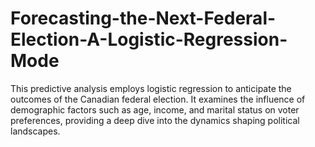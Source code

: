 # Forecasting-the-Next-Federal-Election-A-Logistic-Regression-Mode
This predictive analysis employs logistic regression to anticipate the outcomes of the Canadian federal election. It examines the influence of demographic factors such as age, income, and marital status on voter preferences, providing a deep dive into the dynamics shaping political landscapes.
